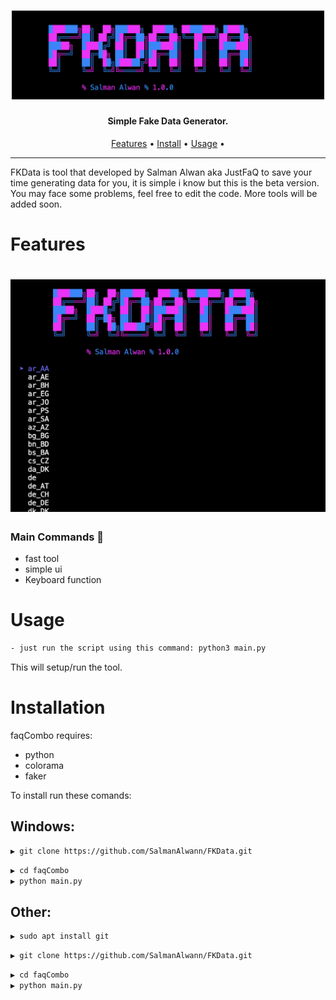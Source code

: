 <h1 align="center">
  <img src="logo.png" width="500px"></a>
  <br>
</h1>
<h4 align="center">Simple Fake Data Generator.</h4>

<p align="center">
  <a href="#features">Features</a> •
  <a href="#installation">Install</a> •
  <a href="#Usage">Usage</a> •
</p>

---


FKData is tool that developed by Salman Alwan aka JustFaQ to save your time generating data for you, it is simple i know but this is the beta version. You may face some problems, feel free to edit the code. More tools will be added soon.

# Features
<h1 align="left">
  <img src="mc.png" width="700px"></a>
  <br>
</h1>
<h3 align="left">Main Commands 🦉</h3>

 - fast tool
 - simple ui
 - Keyboard function

 # Usage

```sh
- just run the script using this command: python3 main.py
```

This will setup/run the tool.

# Installation

faqCombo requires:
- python
- colorama
- faker


To install run these comands:

<h2>Windows: </h2>

```sh
▶ git clone https://github.com/SalmanAlwann/FKData.git
```
```sh
▶ cd faqCombo
▶ python main.py
```

<h2>Other: </h2>

```sh
▶ sudo apt install git
```
```sh
▶ git clone https://github.com/SalmanAlwann/FKData.git
```
```sh
▶ cd faqCombo
▶ python main.py
```


